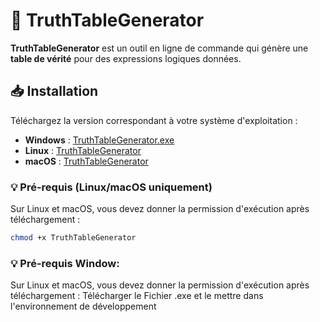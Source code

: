 # 🧮 TruthTableGenerator

**TruthTableGenerator** est un outil en ligne de commande qui génère une **table de vérité** pour des expressions logiques données.

## 📥 Installation

Téléchargez la version correspondant à votre système d'exploitation :

- **Windows** : [TruthTableGenerator.exe](https://github.com/8e2b14f2-d593-46a5-9761-2dbcfcec94f5)
- **Linux** : [TruthTableGenerator](https://github.com/57c95273-adfd-4f24-946a-0d6655da4265)
- **macOS** : [TruthTableGenerator](https://github.com/385223d7-824a-4f2c-885f-9d39a3477456)

### 💡 Pré-requis (Linux/macOS uniquement)
Sur Linux et macOS, vous devez donner la permission d'exécution après téléchargement :

```sh
chmod +x TruthTableGenerator
```
### 💡 Pré-requis Window:
Sur Linux et macOS, vous devez donner la permission d'exécution après téléchargement :
Télécharger le Fichier .exe et le mettre dans l'environnement de développement

